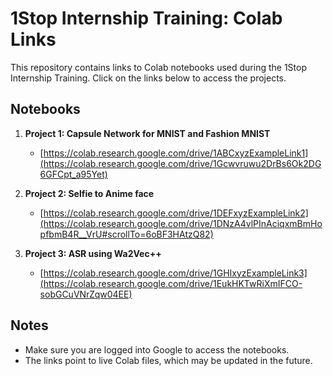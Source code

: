 # 1Stop Internship Training: Colab Links

This repository contains links to Colab notebooks used during the 1Stop Internship Training. Click on the links below to access the projects.

## Notebooks

1. **Project 1: Capsule Network for MNIST and Fashion MNIST**
   - [https://colab.research.google.com/drive/1ABCxyzExampleLink1](https://colab.research.google.com/drive/1Gcwvruwu2DrBs6Ok2DG6GFCpt_a95Yet)
   
2. **Project 2: Selfie to Anime face**
   - [https://colab.research.google.com/drive/1DEFxyzExampleLink2](https://colab.research.google.com/drive/1DNzA4vlPInAciqxmBmHopfbmB4R__VrU#scrollTo=6oBF3HAtzQ82)
   
3. **Project 3: ASR using Wa2Vec++**
   - [https://colab.research.google.com/drive/1GHIxyzExampleLink3](https://colab.research.google.com/drive/1EukHKTwRiXmIFCO-sobGCuVNrZqw04EE)
   
## Notes

- Make sure you are logged into Google to access the notebooks.
- The links point to live Colab files, which may be updated in the future.
